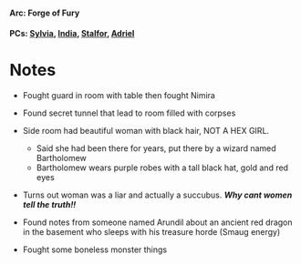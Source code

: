 #### Arc: Forge of Fury
#### PCs: [Sylvia](PCs/Past/Sylvia.md), [India](PCs/Current/India.md), [Stalfor](PCs/Current/Stalfor.md), [Adriel](PCs/Current/Adriel.md)

# Notes
- Fought guard in room with table then fought Nimira
- Found secret tunnel that lead to room filled with corpses
- Side room had beautiful woman with black hair, NOT A HEX GIRL.
	- Said she had been there for years, put there by a wizard named Bartholomew
	- Bartholomew wears purple robes with a tall black hat, gold and red eyes
- Turns out woman was a liar and actually a succubus. ***Why cant women tell the truth!!***
- Found notes from someone named Arundil about an ancient red dragon in the basement who sleeps with his treasure horde (Smaug energy)

- Fought some boneless monster things